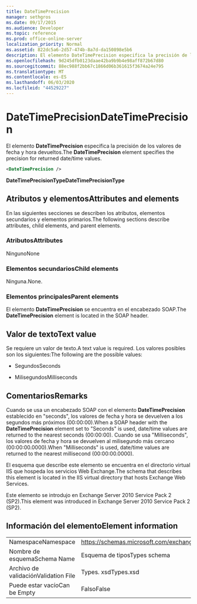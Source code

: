 ```yaml
---
title: DateTimePrecision
manager: sethgros
ms.date: 09/17/2015
ms.audience: Developer
ms.topic: reference
ms.prod: office-online-server
localization_priority: Normal
ms.assetid: 822dc5a6-2d57-474b-8a7d-da150898e5b6
description: El elemento DateTimePrecision especifica la precisión de los valores de fecha y hora devueltos.
ms.openlocfilehash: 9d245dfb0123daae42ba9b9b4e98aff872b67d80
ms.sourcegitcommit: 88ec988f2bb67c1866d06b361615f3674a24e795
ms.translationtype: MT
ms.contentlocale: es-ES
ms.lasthandoff: 06/03/2020
ms.locfileid: "44529227"
---
```

# <a name="datetimeprecision"></a><span data-ttu-id="fcd70-103">DateTimePrecision</span><span class="sxs-lookup"><span data-stu-id="fcd70-103">DateTimePrecision</span></span>

<span data-ttu-id="fcd70-104">El elemento **DateTimePrecision** especifica la precisión de los valores de fecha y hora devueltos.</span><span class="sxs-lookup"><span data-stu-id="fcd70-104">The **DateTimePrecision** element specifies the precision for returned date/time values.</span></span> 
  
```XML
<DateTimePrecision />
```

<span data-ttu-id="fcd70-105">**DateTimePrecisionType**</span><span class="sxs-lookup"><span data-stu-id="fcd70-105">**DateTimePrecisionType**</span></span>

## <a name="attributes-and-elements"></a><span data-ttu-id="fcd70-106">Atributos y elementos</span><span class="sxs-lookup"><span data-stu-id="fcd70-106">Attributes and elements</span></span>

<span data-ttu-id="fcd70-107">En las siguientes secciones se describen los atributos, elementos secundarios y elementos primarios.</span><span class="sxs-lookup"><span data-stu-id="fcd70-107">The following sections describe attributes, child elements, and parent elements.</span></span>
  
### <a name="attributes"></a><span data-ttu-id="fcd70-108">Atributos</span><span class="sxs-lookup"><span data-stu-id="fcd70-108">Attributes</span></span>

<span data-ttu-id="fcd70-109">Ninguno</span><span class="sxs-lookup"><span data-stu-id="fcd70-109">None</span></span>
  
### <a name="child-elements"></a><span data-ttu-id="fcd70-110">Elementos secundarios</span><span class="sxs-lookup"><span data-stu-id="fcd70-110">Child elements</span></span>

<span data-ttu-id="fcd70-111">Ninguna.</span><span class="sxs-lookup"><span data-stu-id="fcd70-111">None.</span></span>
  
### <a name="parent-elements"></a><span data-ttu-id="fcd70-112">Elementos principales</span><span class="sxs-lookup"><span data-stu-id="fcd70-112">Parent elements</span></span>

<span data-ttu-id="fcd70-113">El elemento **DateTimePrecision** se encuentra en el encabezado SOAP.</span><span class="sxs-lookup"><span data-stu-id="fcd70-113">The **DateTimePrecision** element is located in the SOAP header.</span></span> 
  
## <a name="text-value"></a><span data-ttu-id="fcd70-114">Valor de texto</span><span class="sxs-lookup"><span data-stu-id="fcd70-114">Text value</span></span>

<span data-ttu-id="fcd70-115">Se requiere un valor de texto.</span><span class="sxs-lookup"><span data-stu-id="fcd70-115">A text value is required.</span></span> <span data-ttu-id="fcd70-116">Los valores posibles son los siguientes:</span><span class="sxs-lookup"><span data-stu-id="fcd70-116">The following are the possible values:</span></span>
  
- <span data-ttu-id="fcd70-117">Segundos</span><span class="sxs-lookup"><span data-stu-id="fcd70-117">Seconds</span></span>
    
- <span data-ttu-id="fcd70-118">Milisegundos</span><span class="sxs-lookup"><span data-stu-id="fcd70-118">Milliseconds</span></span>
    
## <a name="remarks"></a><span data-ttu-id="fcd70-119">Comentarios</span><span class="sxs-lookup"><span data-stu-id="fcd70-119">Remarks</span></span>

<span data-ttu-id="fcd70-120">Cuando se usa un encabezado SOAP con el elemento **DateTimePrecision** establecido en "seconds", los valores de fecha y hora se devuelven a los segundos más próximos (00:00:00).</span><span class="sxs-lookup"><span data-stu-id="fcd70-120">When a SOAP header with the **DateTimePrecision** element set to "Seconds" is used, date/time values are returned to the nearest seconds (00:00:00).</span></span> <span data-ttu-id="fcd70-121">Cuando se usa "Milliseconds", los valores de fecha y hora se devuelven al milisegundo más cercano (00:00:00.0000).</span><span class="sxs-lookup"><span data-stu-id="fcd70-121">When "Milliseconds" is used, date/time values are returned to the nearest millisecond (00:00:00.0000).</span></span> 
  
<span data-ttu-id="fcd70-122">El esquema que describe este elemento se encuentra en el directorio virtual IIS que hospeda los servicios Web Exchange.</span><span class="sxs-lookup"><span data-stu-id="fcd70-122">The schema that describes this element is located in the IIS virtual directory that hosts Exchange Web Services.</span></span>
  
<span data-ttu-id="fcd70-123">Este elemento se introdujo en Exchange Server 2010 Service Pack 2 (SP2).</span><span class="sxs-lookup"><span data-stu-id="fcd70-123">This element was introduced in Exchange Server 2010 Service Pack 2 (SP2).</span></span>
  
## <a name="element-information"></a><span data-ttu-id="fcd70-124">Información del elemento</span><span class="sxs-lookup"><span data-stu-id="fcd70-124">Element information</span></span>

|||
|:-----|:-----|
|<span data-ttu-id="fcd70-125">Namespace</span><span class="sxs-lookup"><span data-stu-id="fcd70-125">Namespace</span></span>  <br/> |https://schemas.microsoft.com/exchange/services/2006/types  <br/> |
|<span data-ttu-id="fcd70-126">Nombre de esquema</span><span class="sxs-lookup"><span data-stu-id="fcd70-126">Schema Name</span></span>  <br/> |<span data-ttu-id="fcd70-127">Esquema de tipos</span><span class="sxs-lookup"><span data-stu-id="fcd70-127">Types schema</span></span>  <br/> |
|<span data-ttu-id="fcd70-128">Archivo de validación</span><span class="sxs-lookup"><span data-stu-id="fcd70-128">Validation File</span></span>  <br/> |<span data-ttu-id="fcd70-129">Types. xsd</span><span class="sxs-lookup"><span data-stu-id="fcd70-129">Types.xsd</span></span>  <br/> |
|<span data-ttu-id="fcd70-130">Puede estar vacío</span><span class="sxs-lookup"><span data-stu-id="fcd70-130">Can be Empty</span></span>  <br/> |<span data-ttu-id="fcd70-131">Falso</span><span class="sxs-lookup"><span data-stu-id="fcd70-131">False</span></span>  <br/> |
   

